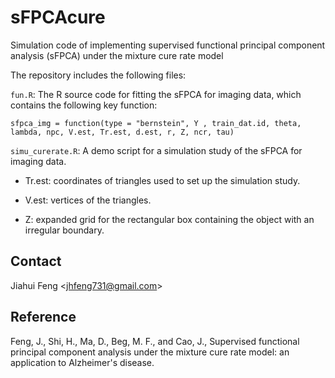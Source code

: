 # sFPCAcure

Simulation code of implementing supervised functional principal component analysis (sFPCA) under the mixture cure rate model

The repository includes the following files:

`fun.R`: The R source code for fitting the sFPCA for imaging data, which contains the following key function:

`sfpca_img = function(type = "bernstein", Y , train_dat.id, theta, lambda, npc, V.est, Tr.est, d.est, r, Z, ncr, tau)`

`simu_curerate.R`: A demo script for a simulation study of the sFPCA for imaging data.

-   Tr.est: coordinates of triangles used to set up the simulation study.

-   V.est: vertices of the triangles.

-   Z: expanded grid for the rectangular box containing the object with an irregular boundary.

## Contact

Jiahui Feng  <<jhfeng731@gmail.com>>

## Reference

Feng, J., Shi, H., Ma, D., Beg, M. F., and Cao, J., Supervised functional principal component analysis under the mixture cure rate model: an application to Alzheimer's disease.
